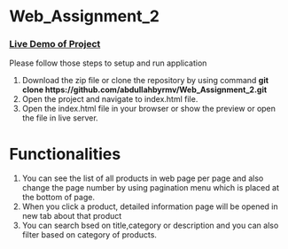 # Web_Assignment_2

### [Live Demo of Project](https://abdullahbyrmv.github.io/Web_Assignment_2/)


Please follow those steps to setup and run application
<ol>
<li>
Download the zip file or clone the repository by using command <b>git clone https://github.com/abdullahbyrmv/Web_Assignment_2.git</b>
</li>
<li>
Open the project and navigate to index.html file.
</li>
<li>
Open the index.html file in your browser or show the preview or open the file in live server.
</li>
</ol>

<h1>Functionalities</h1>
<ol>
<li>
You can see the list of all products in web page per page and also change the page number by using pagination menu which is placed at the bottom of page.
</li>
<li>
When you click a product, detailed information page will be opened in new tab about that product
</li>
<li>
You can search bsed on title,category or description and you can also filter based on category of products.
</li>
</ol>
